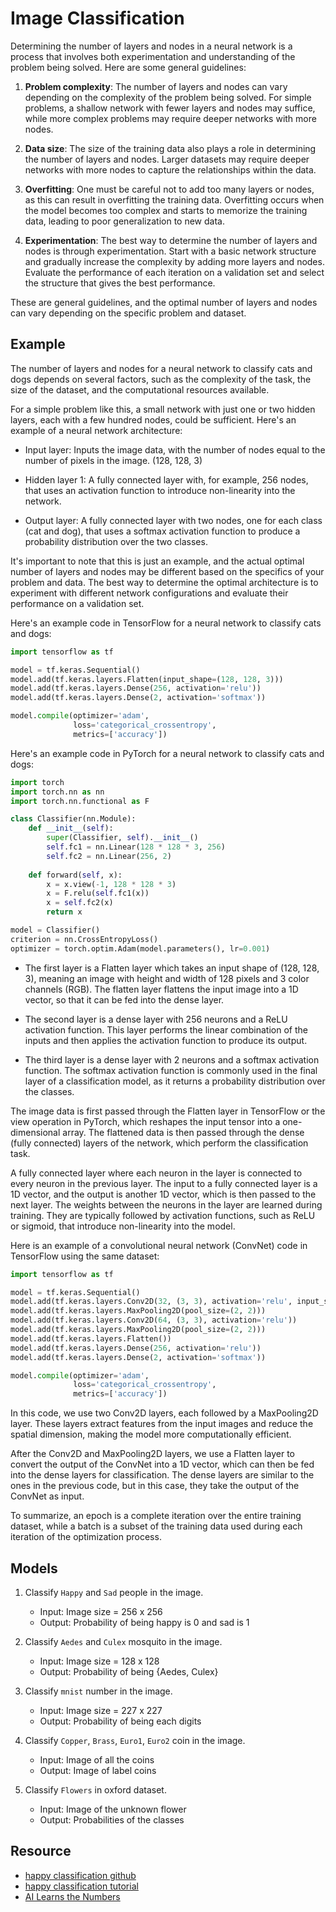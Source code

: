 # Image Classification

Determining the number of layers and nodes in a neural network is a process that involves both experimentation and understanding of the problem being solved. Here are some general guidelines:

1. __Problem complexity__: The number of layers and nodes can vary depending on the complexity of the problem being solved. For simple problems, a shallow network with fewer layers and nodes may suffice, while more complex problems may require deeper networks with more nodes.

2. __Data size__: The size of the training data also plays a role in determining the number of layers and nodes. Larger datasets may require deeper networks with more nodes to capture the relationships within the data.

3. __Overfitting__: One must be careful not to add too many layers or nodes, as this can result in overfitting the training data. Overfitting occurs when the model becomes too complex and starts to memorize the training data, leading to poor generalization to new data.

4. __Experimentation__: The best way to determine the number of layers and nodes is through experimentation. Start with a basic network structure and gradually increase the complexity by adding more layers and nodes. Evaluate the performance of each iteration on a validation set and select the structure that gives the best performance.

These are general guidelines, and the optimal number of layers and nodes can vary depending on the specific problem and dataset.


## Example

The number of layers and nodes for a neural network to classify cats and dogs depends on several factors, such as the complexity of the task, the size of the dataset, and the computational resources available.

For a simple problem like this, a small network with just one or two hidden layers, each with a few hundred nodes, could be sufficient. Here's an example of a neural network architecture:

- Input layer: Inputs the image data, with the number of nodes equal to the number of pixels in the image. (128, 128, 3)

- Hidden layer 1: A fully connected layer with, for example, 256 nodes, that uses an activation function to introduce non-linearity into the network.

- Output layer: A fully connected layer with two nodes, one for each class (cat and dog), that uses a softmax activation function to produce a probability distribution over the two classes.

It's important to note that this is just an example, and the actual optimal number of layers and nodes may be different based on the specifics of your problem and data. The best way to determine the optimal architecture is to experiment with different network configurations and evaluate their performance on a validation set.  

Here's an example code in TensorFlow for a neural network to classify cats and dogs:  

```py
import tensorflow as tf

model = tf.keras.Sequential()
model.add(tf.keras.layers.Flatten(input_shape=(128, 128, 3)))
model.add(tf.keras.layers.Dense(256, activation='relu'))
model.add(tf.keras.layers.Dense(2, activation='softmax'))

model.compile(optimizer='adam',
              loss='categorical_crossentropy',
              metrics=['accuracy'])
```

Here's an example code in PyTorch for a neural network to classify cats and dogs:  

```py
import torch
import torch.nn as nn
import torch.nn.functional as F

class Classifier(nn.Module):
    def __init__(self):
        super(Classifier, self).__init__()
        self.fc1 = nn.Linear(128 * 128 * 3, 256)
        self.fc2 = nn.Linear(256, 2)
        
    def forward(self, x):
        x = x.view(-1, 128 * 128 * 3)
        x = F.relu(self.fc1(x))
        x = self.fc2(x)
        return x

model = Classifier()
criterion = nn.CrossEntropyLoss()
optimizer = torch.optim.Adam(model.parameters(), lr=0.001)
```

- The first layer is a Flatten layer which takes an input shape of (128, 128, 3), meaning an image with height and width of 128 pixels and 3 color channels (RGB). The flatten layer flattens the input image into a 1D vector, so that it can be fed into the dense layer.  

- The second layer is a dense layer with 256 neurons and a ReLU activation function. This layer performs the linear combination of the inputs and then applies the activation function to produce its output.  

- The third layer is a dense layer with 2 neurons and a softmax activation function. The softmax activation function is commonly used in the final layer of a classification model, as it returns a probability distribution over the classes.  

The image data is first passed through the Flatten layer in TensorFlow or the view operation in PyTorch, which reshapes the input tensor into a one-dimensional array. The flattened data is then passed through the dense (fully connected) layers of the network, which perform the classification task.  

A fully connected layer where each neuron in the layer is connected to every neuron in the previous layer. The input to a fully connected layer is a 1D vector, and the output is another 1D vector, which is then passed to the next layer. The weights between the neurons in the layer are learned during training. They are typically followed by activation functions, such as ReLU or sigmoid, that introduce non-linearity into the model.  

Here is an example of a convolutional neural network (ConvNet) code in TensorFlow using the same dataset:  

```py
import tensorflow as tf

model = tf.keras.Sequential()
model.add(tf.keras.layers.Conv2D(32, (3, 3), activation='relu', input_shape=(128, 128, 3)))
model.add(tf.keras.layers.MaxPooling2D(pool_size=(2, 2)))
model.add(tf.keras.layers.Conv2D(64, (3, 3), activation='relu'))
model.add(tf.keras.layers.MaxPooling2D(pool_size=(2, 2)))
model.add(tf.keras.layers.Flatten())
model.add(tf.keras.layers.Dense(256, activation='relu'))
model.add(tf.keras.layers.Dense(2, activation='softmax'))

model.compile(optimizer='adam',
              loss='categorical_crossentropy',
              metrics=['accuracy'])
```

In this code, we use two Conv2D layers, each followed by a MaxPooling2D layer. These layers extract features from the input images and reduce the spatial dimension, making the model more computationally efficient.  

After the Conv2D and MaxPooling2D layers, we use a Flatten layer to convert the output of the ConvNet into a 1D vector, which can then be fed into the dense layers for classification. The dense layers are similar to the ones in the previous code, but in this case, they take the output of the ConvNet as input.  

To summarize, an epoch is a complete iteration over the entire training dataset, while a batch is a subset of the training data used during each iteration of the optimization process.  


## Models

1. Classify `Happy` and `Sad` people in the image.  
    - Input: Image size = 256 x 256  
    - Output: Probability of being happy is 0 and sad is 1


2. Classify `Aedes` and `Culex` mosquito in the image.  
    - Input: Image size = 128 x 128  
    - Output: Probability of being {Aedes, Culex}


3. Classify `mnist` number in the image.
    - Input: Image size = 227 x 227
    - Output: Probability of being each digits


4. Classify `Copper`, `Brass`, `Euro1`, `Euro2` coin in the image.
    - Input: Image of all the coins
    - Output: Image of label coins


5. Classify `Flowers` in oxford dataset.
    - Input: Image of the unknown flower
    - Output: Probabilities of the classes


## Resource

- [happy classification github](https://github.com/nicknochnack/ImageClassification)
- [happy classification tutorial](https://youtu.be/jztwpsIzEGc)
- [AI Learns the Numbers](https://www.youtube.com/watch?v=2utAfvGAbgg)